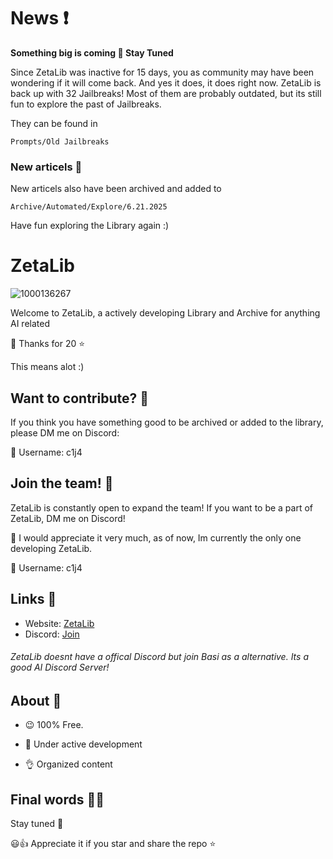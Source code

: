 # News ❗️
**Something big is coming 🐉 Stay Tuned**


Since ZetaLib was inactive for 15 days, you as community may have been wondering if it will come back. And yes it does, it does right now. ZetaLib is back up with 32 Jailbreaks! Most of them are probably outdated, but its still fun to explore the past of Jailbreaks. 

They can be found in

```Prompts/Old Jailbreaks```

### New articels 📑

New articels also have been archived and added to

```Archive/Automated/Explore/6.21.2025```

Have fun exploring the Library again :)

# ZetaLib

![1000136267](https://github.com/user-attachments/assets/e077fb25-fba8-490d-b665-1744b7c932be)


Welcome to ZetaLib, a actively developing Library and Archive for anything AI related

🫡 Thanks for 20 ⭐️

This means alot :)

## Want to contribute? 📑
If you think you have something good to be archived or added to the library, please DM me on Discord:

📧 Username: c1j4

## Join the team! 📌
ZetaLib is constantly open to expand the team! If you want to be a part of ZetaLib, DM me on Discord!

👀 I would appreciate it very much, as of now, Im currently the only one developing ZetaLib.

📧 Username: c1j4

## Links 🔗

- Website: [ZetaLib](https://zetalib.neocities.org)
- Discord: [Join](https://discord.gg/basi)
###### ZetaLib doesnt have a offical Discord but join Basi as a alternative. Its a good AI Discord Server!

## About 🌙
- 😉 100% Free.
  
- 🚀 Under active development
  
- 👌 Organized content 

## Final words 🧙‍♂️

Stay tuned 🤌

😃👍 Appreciate it if you star and share the repo ⭐️
